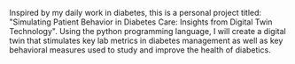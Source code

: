 Inspired by my daily work in diabetes, this is a personal project titled: "Simulating Patient Behavior in Diabetes Care: Insights from Digital Twin Technology". Using the python programming language, I will create a digital twin that stimulates key lab metrics in diabetes management as well as key behavioral measures used to study and improve the health of diabetics.
